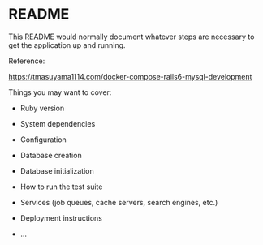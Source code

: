 # README

This README would normally document whatever steps are necessary to get the
application up and running.

Reference:

https://tmasuyama1114.com/docker-compose-rails6-mysql-development

Things you may want to cover:

* Ruby version

* System dependencies

* Configuration

* Database creation

* Database initialization

* How to run the test suite

* Services (job queues, cache servers, search engines, etc.)

* Deployment instructions

* ...
